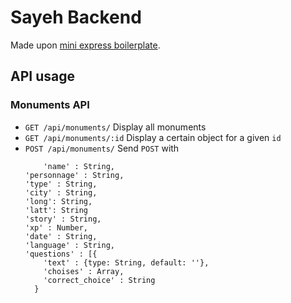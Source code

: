# Sayeh Backend

Made upon [mini express boilerplate](https://github.com/Fcmam5/mini-express-boilerplate).

## API usage

### Monuments API
* `GET /api/monuments/` Display all monuments
* `GET /api/monuments/:id` Display a certain object for a given `id`
* `POST /api/monuments/` Send `POST` with
    ```
    	'name' : String,
	'personnage' : String,
	'type' : String,
	'city' : String,
  'long': String,
  'latt': String
	'story' : String,
	'xp' : Number,
	'date' : String,
	'language' : String,
	'questions' : [{
		'text' : {type: String, default: ''},
		'choises' : Array,
		'correct_choice' : String
	  }
    ```
